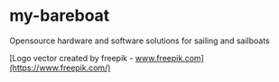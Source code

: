 # my-bareboat
Opensource hardware and software solutions for sailing and sailboats


[Logo vector created by freepik - www.freepik.com](https://www.freepik.com/)
